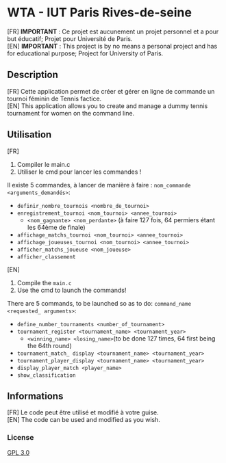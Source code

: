 # WTA - IUT Paris Rives-de-seine

[FR] **IMPORTANT** : Ce projet est aucunement un projet personnel et a pour but éducatif; Projet pour Université de Paris.\
[EN] **IMPORTANT** : This project is by no means a personal project and has for educational purpose; Project for University of Paris.

## Description

[FR] Cette application permet de créer et gérer en ligne de commande un tournoi féminin de Tennis factice.\
[EN] This application allows you to create and manage a dummy tennis tournament for women on the command line.

## Utilisation
[FR]
1. Compiler le main.c
2. Utiliser le cmd pour lancer les commandes !

Il existe 5 commandes, à lancer de manière à faire : `nom_commande <arguments_demandés>`: 
- `definir_nombre_tournois <nombre_de_tournoi>`
- `enregistrement_tournoi <nom_tournoi> <annee_tournoi>`
  - `<nom_gagnante> <nom_perdante>` (à faire 127 fois, 64 permiers étant les 64ème de finale)
- `affichage_matchs_tournoi <nom_tournoi> <annee_tournoi>`
- `affichage_joueuses_tournoi <nom_tournoi> <annee_tournoi>`
- `afficher_matchs_joueuse <nom_joueuse>`
- `afficher_classement`

[EN]
1. Compile the `main.c`
2. Use the cmd to launch the commands!

There are 5 commands, to be launched so as to do: `command_name <requested_ arguments>`:
- `` define_number_tournaments <number_of_tournament> ``
- `tournament_register <tournament_name> <tournament_year>`
  - `<winning_name> <losing_name>`(to be done 127 times, 64 first being the 64th round)
- `tournament_match_ display <tournament_name> <tournament_year>`
- `tournament_player_display <tournament_name> <tournament_year>`
- `display_player_match <player_name>`
- `show_classification`

## Informations
[FR] Le code peut être utilisé et modifié à votre guise.\
[EN] The code can be used and modified as you wish.

### License

[GPL 3.0](https://choosealicense.com/licenses/gpl-3.0/)

